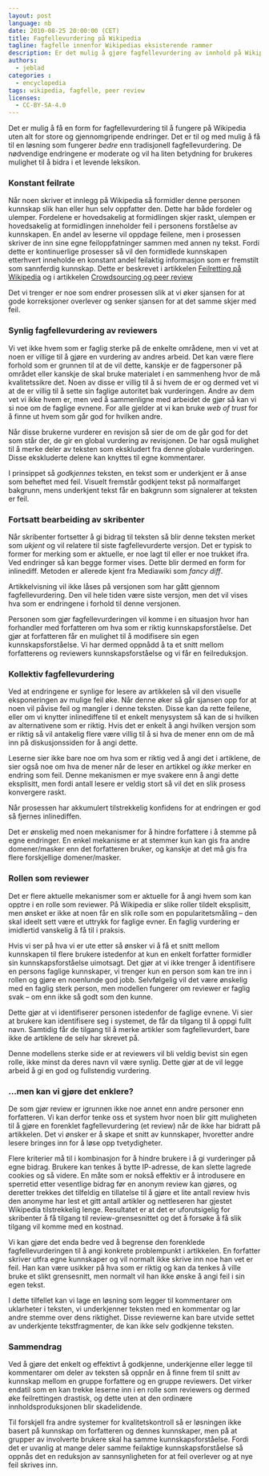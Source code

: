 ```yaml
---
layout: post
language: nb
date: 2010-08-25 20:00:00 (CET)
title: Fagfellevurdering på Wikipedia
tagline: fagfelle innenfor Wikipedias eksisterende rammer
description: Er det mulig å gjøre fagfellevurdering av innhold på Wikipedia, uten å endre rammebetingelsene?
authors:
  - jeblad
categories :
  - encyclopedia
tags: wikipedia, fagfelle, peer review
licenses:
  - CC-BY-SA-4.0
---
```


Det er mulig å få en form for fagfellevurdering til å fungere på Wikipedia uten alt for store og gjennomgripende endringer. Det er til og med mulig å få til en løsning som fungerer *bedre* enn tradisjonell fagfellevurdering. De nødvendige endringene er moderate og vil ha liten betydning for brukeres mulighet til å bidra i et levende leksikon.

<!--mer-->

### Konstant feilrate
Når noen skriver et innlegg på Wikipedia så formidler denne personen kunnskap slik han eller hun selv oppfatter den. Dette har både fordeler og ulemper. Fordelene er hovedsakelig at formidlingen skjer raskt, ulempen er hovedsakelig at formidlingen inneholder feil i personens forståelse av kunnskapen. En andel av leserne vil oppdage feilene, men i prosessen skriver de inn sine egne feiloppfatninger sammen med annen ny tekst. Fordi dette er kontinuerlige prosesser så vil den formidlede kunnskapen etterhvert inneholde en konstant andel feilaktig informasjon som er fremstilt som sannferdig kunnskap. Dette er beskrevet i artikkelen [Feilretting på Wikipedia](ttp://nettdugnad.origo.no/-/bulletin/show/589117_feilretting-paa-wikipedia) og i artikkelen [Crowdsourcing og peer review](ttp://nettdugnad.origo.no/-/bulletin/show/588542_crowdsourcing-og-peer-review.)

Det vi trenger er noe som endrer prosessen slik at vi øker sjansen for at gode korreksjoner overlever og senker sjansen for at det samme skjer med feil.

### Synlig fagfellevurdering av reviewers

Vi vet ikke hvem som er faglig sterke på de enkelte områdene, men vi vet at noen er villige til å gjøre en vurdering av andres arbeid. Det kan være flere forhold som er grunnen til at de vil dette, kanskje er de fagpersoner på området eller kanskje de skal bruke materialet i en sammenheng hvor de må kvalitetssikre det. Noen av disse er villig til å si hvem de er og dermed vet vi at de er villig til å sette sin faglige autoritet bak vurderingen. Andre av dem vet vi ikke hvem er, men ved å sammenligne med arbeidet de gjør så kan vi si noe om de faglige evnene. For alle gjelder at vi kan bruke *web of trust* for å finne ut hvem som går god for hvilken andre.

Når disse brukerne vurderer en revisjon så sier de om de går god for det som står der, de gir en global vurdering av revisjonen. De har også mulighet til å merke deler av teksten som ekskludert fra denne globale vurderingen. Disse ekskluderte delene kan knyttes til egne kommentarer.

I prinsippet så *godkjennes* teksten, en tekst som er underkjent er å anse som beheftet med feil. Visuelt fremstår godkjent tekst på normalfarget bakgrunn, mens underkjent tekst får en bakgrunn som signalerer at teksten er feil.

### Fortsatt bearbeiding av skribenter

Når skribenter fortsetter å gi bidrag til teksten så blir denne teksten merket som *ukjent* og vil relatere til siste fagfellevurderte versjon. Det er typisk to former for merking som er aktuelle, er noe lagt til eller er noe trukket ifra. Ved endringer så kan begge former vises. Dette blir dermed en form for inlinediff. Metoden er allerede kjent fra Mediawiki som *fancy diff*.

Artikkelvisning vil ikke låses på versjonen som har gått gjennom fagfellevurdering. Den vil hele tiden være siste versjon, men det vil vises hva som er endringene i forhold til denne versjonen.

Personen som gjør fagfellevurderingen vil komme i en situasjon hvor han forhandler med forfatteren om hva som er riktig kunnskapsforståelse. Det gjør at forfatteren får en mulighet til å modifisere sin egen kunnskapsforståelse. Vi har dermed oppnådd å ta et snitt mellom forfatterens og reviewers kunnskapsforståelse og vi får en feilreduksjon.

### Kollektiv fagfellevurdering

Ved at endringene er synlige for lesere av artikkelen så vil den visuelle eksponeringen av mulige feil øke. Når denne øker så går sjansen opp for at noen vil påvise feil og mangler i denne teksten. Disse kan da rette feilene, eller om vi knytter inlinediffene til et enkelt menysystem så kan de si hvilken av alternativene som er riktig. Hvis det er enkelt å angi hvilken versjon som er riktig så vil antakelig flere være villig til å si hva de mener enn om de må inn på diskusjonssiden for å angi dette.

Leserne sier ikke bare noe om hva som er riktig ved å angi det i artiklene, de sier også noe om hva de mener når de leser en artikkel og *ikke* merker en endring som feil. Denne mekanismen er mye svakere enn å angi dette eksplisitt, men fordi antall lesere er veldig stort så vil det en slik prosess konvergere raskt.

Når prosessen har akkumulert tilstrekkelig konfidens for at endringen er god så fjernes inlinediffen.

Det er ønskelig med noen mekanismer for å hindre forfattere i å stemme på egne endringer. En enkel mekanisme er at stemmer kun kan gis fra andre domener/masker enn det forfatteren bruker, og kanskje at det må gis fra flere forskjellige domener/masker.

### Rollen som reviewer

Det er flere aktuelle mekanismer som er aktuelle for å angi hvem som kan opptre i en rolle som reviewer. På Wikipedia er slike roller tildelt eksplisitt, men ønsket er ikke at noen får en slik rolle som en popularitetsmåling – den skal ideelt sett være et uttrykk for faglige evner. En faglig vurdering er imidlertid vanskelig å få til i praksis.

Hvis vi ser på hva vi er ute etter så ønsker vi å få et snitt mellom kunnskapen til flere brukere istedenfor at kun en enkelt forfatter formidler sin kunnskapsforståelse uimotsagt. Det gjør at vi ikke trenger å identifisere en persons faglige kunnskaper, vi trenger kun en person som kan tre inn i rollen og gjøre en noenlunde god jobb. Selvfølgelig vil det være ønskelig med en faglig sterk person, men modellen fungerer om reviewer er faglig svak – om enn ikke så godt som den kunne.

Dette gjør at vi identifiserer personen istedenfor de faglige evnene. Vi sier at brukere kan identifisere seg i systemet, de får da tilgang til å oppgi fullt navn. Samtidig får de tilgang til å merke artikler som fagfellevurdert, bare ikke de artiklene de selv har skrevet på.

Denne modellens sterke side er at reviewers vil bli veldig bevist sin egen rolle, ikke minst da deres navn vil være synlig. Dette gjør at de vil legge arbeid å gi en god og fullstendig vurdering.

### …men kan vi gjøre det enklere?

De som gjør review er igrunnen ikke noe annet enn andre personer enn forfatteren. Vi kan derfor tenke oss et system hvor noen blir gitt muligheten til å gjøre en forenklet fagfellevurdering (et review) når de ikke har bidratt på artikkelen. Det vi ønsker er å skape et snitt av kunnskaper, hvoretter andre lesere bringes inn for å løse opp tvetydigheter.

Flere kriterier må til i kombinasjon for å hindre brukere i å gi vurderinger på egne bidrag. Brukere kan tenkes å bytte IP-adresse, de kan slette lagrede cookies og så videre. En måte som er nokså effektiv er å introdusere en sperretid etter vesentlige bidrag før en anonym review kan gjøres, og deretter trekkes det tilfeldig en tillatelse til å gjøre et lite antall review hvis den anonyme har lest et gitt antall artikler og nettleseren har gjestet Wikipedia tilstrekkelig lenge. Resultatet er at det er uforutsigelig for skribenter å få tilgang til review-grensesnittet og det å forsøke å få slik tilgang vil komme med en kostnad.

Vi kan gjøre det enda bedre ved å begrense den forenklede fagfellevurderingen til å angi konkrete problempunkt i artikkelen. En forfatter skriver utfra egne kunnskaper og vil normalt ikke skrive inn noe han vet er feil. Han kan være usikker på hva som er riktig og kan da tenkes å ville bruke et slikt grensesnitt, men normalt vil han ikke ønske å angi feil i sin egen tekst.

I dette tilfellet kan vi lage en løsning som legger til kommentarer om uklarheter i teksten, vi underkjenner teksten med en kommentar og lar andre stemme over dens riktighet. Disse reviewerne kan bare utvide settet av underkjente tekstfragmenter, de kan ikke selv godkjenne teksten.

### Sammendrag

Ved å gjøre det enkelt og effektivt å godkjenne, underkjenne eller legge til kommentarer om deler av teksten så oppnår en å finne frem til snitt av kunnskap mellom en gruppe forfattere og en gruppe reviewers. Det virker endatil som en kan trekke leserne inn i en rolle som reviewers og dermed øke feilrettingen drastisk, og dette uten at den ordinære innholdsproduksjonen blir skadelidende.

Til forskjell fra andre systemer for kvalitetskontroll så er løsningen ikke basert på kunnskap om forfatteren og dennes kunnskaper, men på at grupper av involverte brukere skal ha samme kunnskapsforståelse. Fordi det er uvanlig at mange deler samme feilaktige kunnskapsforståelse så oppnås det en reduksjon av sannsynligheten for at feil overlever og at nye feil skrives inn.